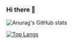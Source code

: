### Hi there 👋

<!--
**valmyr/valmyr** is a ✨ _special_ ✨ repository because its `README.md` (this file) appears on your GitHub profile.

Here are some ideas to get you started:

- 🔭 I’m currently working on ...
- 🌱 I’m currently learning ...
- 👯 I’m looking to collaborate on ...
- 🤔 I’m looking for help with ...
- 💬 Ask me about ...
- 📫 How to reach me: ...
- 😄 Pronouns: ...
- ⚡ Fun fact: ...
-->
![Anurag's GitHub stats](https://github-readme-stats.vercel.app/api?username=valmyr&show_icons=true&theme=algolia)

[![Top Langs](https://github-readme-stats.vercel.app/api/top-langs/?username=valmyr&layout=compact&show_icons=true&theme=algolia)](https://github.com/valmyr/valmyr/)
